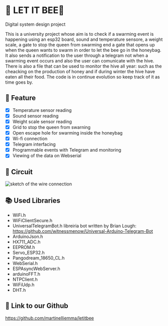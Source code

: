# :honeybee: LET IT BEE🍯 
Digital system design project

This is a university project whose aim is to check if a swarming event is happening using an esp32 board, sound and temperature sensore, a weight scale, a gate to stop the queen from swarming end a gate that opens up when the queen wants to swarm in order to let the bee go in the honeybag. It also sends a notification to the user through a telegram not when a swarming event occurs and also the user can comunicate with the hive. There is also a file that can be used to monitor the hive all year: such as the cheacking on the production of honey and if during winter the hive have eaten all their food. The code is in continue evolution so keep track of it as time goes by.

## 📌 Feature
- [x] Temperature sensor reading 
- [x] Sound sensor reading
- [x] Weight scale sensor reading
- [x] Grid to stop the queen from swarning
- [x] Open escape hole for swarming inside the honeybag
- [x] Wi-fi connection
- [x] Telegram interfacing
- [x] Programmable events with Telegram and monitoring
- [x] Viewing of the data on Webserial

## 💾 Circuit
![sketch of the wire connection](https://user-images.githubusercontent.com/118644154/207912455-bfd0ee72-380d-4163-9548-bec6b762368d.jpg)

## 📚 Used Libraries
* WiFi.h
* WiFiClientSecure.h
* UniversalTelegramBot.h       libreiria bot written by Brian Lough: https://github.com/witnessmenow/Universal-Arduino-Telegram-Bot
* ArduinoJson.h
* HX711_ADC.h
* EEPROM.h
* Servo_ESP32.h
* Pangodream_18650_CL.h
* WebSerial.h
* ESPAsyncWebServer.h
* arduinoFFT.h
* NTPClient.h
* WiFiUdp.h
* DHT.h

## 📎 Link to our Github
https://github.com/martinelliemma/letitbee
